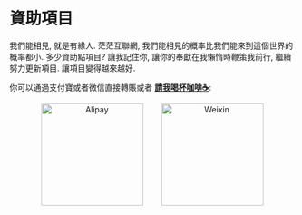 # 資助項目

我們能相見, 就是有緣人. 茫茫互聯網, 我們能相見的概率比我們能來到這個世界的概率都小. 多少資助點項目? 讓我記住你, 讓你的奉獻在我懶惰時鞭策我前行, 繼續努力更新項目. 讓項目變得越來越好.

你可以通過支付寶或者微信直接轉賬或者 [**請我喝杯咖啡☕**](https://ko-fi.com/chrislearn):

<p style="text-align: center;">
<img src="https://salvo.rs/images/alipay.png" alt="Alipay" width="180"/>&nbsp;&nbsp;&nbsp;&nbsp;&nbsp;&nbsp;&nbsp;&nbsp;<img src="https://salvo.rs/images/weixin.png" alt="Weixin" width="180"/>
</p>